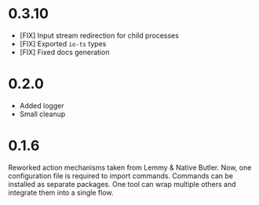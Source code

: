 # 0.3.10

* [FIX] Input stream redirection for child processes
* [FIX] Exported `io-ts` types
* [FIX] Fixed docs generation 

# 0.2.0

* Added logger
* Small cleanup

# 0.1.6

Reworked action mechanisms taken from Lemmy & Native Butler.
Now, one configuration file is required to import commands. Commands can be installed as separate packages. One tool can wrap multiple others and integrate them into a single flow.
